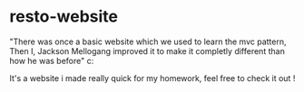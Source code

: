 # resto-website

"There was once a basic website which we used to learn the mvc pattern,
Then I, Jackson Mellogang improved it to make it completly different than how he was before" c:

It's a website i made really quick for my homework, feel free to check it out ! 


